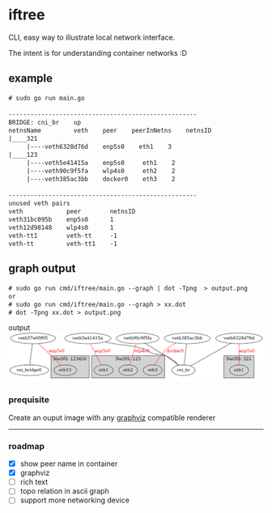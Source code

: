 # iftree

CLI, easy way to illustrate local network interface.

The intent is for understanding container networks :D

## example
```
# sudo go run main.go

----------------------------------------------------
BRIDGE: cni_br    up
netnsName         veth    peer    peerInNetns    netnsID
|____321
     |----veth6328d76d    enp5s0    eth1    3
|____123
     |----veth5e41415a    enp5s0     eth1    2
     |----veth90c9f5fa    wlp4s0     eth2    2
     |----veth385ac3bb    docker0    eth3    2

----------------------------------------------------
unused veth pairs
veth            peer        netnsID
veth31bc095b    enp5s0      1
veth12d98148    wlp4s0      1
veth-tt1        veth-tt     -1
veth-tt         veth-tt1    -1
```

## graph output

```
# sudo go run cmd/iftree/main.go --graph | dot -Tpng  > output.png
or
# sudo go run cmd/iftree/main.go --graph > xx.dot
# dot -Tpng xx.dot > output.png
```

output
![networ-devices](./img/sample.png)

### prequisite
Create an ouput image with any [graphviz](http://www.graphviz.org/download) compatible renderer

--- 

### roadmap

- [x] show peer name in container
- [x] graphviz
- [ ] rich text
- [ ] topo relation in ascii graph
- [ ] support more networking device
